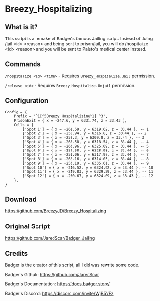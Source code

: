 # Breezy_Hospitalizing


## What is it?

This script is a remake of Badger's famous Jailing script. Instead of doing /jail &lt;id> &lt;reason> and being sent to prison/jail, you will do /hospitalize &lt;id> &lt;reason> and you will be sent to Paleto's medical center instead. 



## Commands

`/hospitalize <id> <time>` - Requires `Breezy_Hospitalize.Jail` permission. 

`/release <id>` - Requires `Breezy_Hospitalize.Unjail` permission.


## Configuration
```
Config = {
    Prefix = '^1[^5Breezy Hospitalizing^1] ^3',
    PrisonExit = { x = -247.6, y = 6331.74, z = 33.43 },
    Cells = {
        ['Spot 1'] = { x = -261.59, y = 6319.62, z = 33.44 }, -- 1
        ['Spot 2'] = { x = -258.94, y = 6316.8, z = 33.44 }, -- 2
        ['Spot 3'] = { x = -259.3, y = 6309.8, z = 33.44 }, -- 3
        ['Spot 4'] = { x = -268.58, y = 6318.54, z = 33.44 }, -- 4
        ['Spot 5'] = { x = -263.96, y = 6325.09, z = 33.44 }, -- 5
        ['Spot 6'] = { x = -259.58, y = 6328.98, z = 33.44 }, -- 6
        ['Spot 7'] = { x = -251.06, y = 6317.97, z = 33.44 }, -- 7
        ['Spot 8'] = { x = -262.16, y = 6314.03, z = 33.44 }, -- 8
        ['Spot 9'] = { x = -253.19, y = 6335.61, z = 33.44 }, -- 9
        ['Spot 10'] = { x = -246.52, y = 6324.92, z = 33.44 }, -- 10
        ['Spot 11'] = { x = -249.83, y = 6329.29, z = 33.44 }, -- 11
        ['Spot 12'] = { x = -260.67, y = 6324.09, z = 33.43 }, -- 12
    },
}
```

## Download
https://github.com/BreezyJD/Breezy_Hospitalizing

## Original Script

https://github.com/JaredScar/Badger_Jailing

## Credits

Badger is the creator of this script, all I did was rewrite some code.

Badger's Github: https://github.com/JaredScar

Badger's Documentation: https://docs.badger.store/

Badger's Discord: https://discord.com/invite/WjB5VFz

